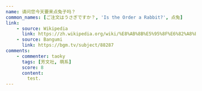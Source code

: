 ```yaml
---
name: 请问您今天要来点兔子吗？
common_names: [ご注文はうさぎですか？, 'Is the Order a Rabbit?', 点兔]
link:
    - source: Wikipedia
      link: https://zh.wikipedia.org/wiki/%E8%AB%8B%E5%95%8F%E6%82%A8%E4%BB%8A%E5%A4%A9%E8%A6%81%E4%BE%86%E9%BB%9E%E5%85%94%E5%AD%90%E5%97%8E%EF%BC%9F
    - source: Bangumi
      link: https://bgm.tv/subject/88287
comments:
    - commenter: taoky
      tags: [芳文社, 萌系]
      score: 8
      content:
        test.
---
```

